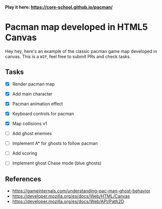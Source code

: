 **Play it here: https://core-school.github.io/pacman/**

# Pacman map developed in HTML5 Canvas

Hey hey, here's an example of the classic pacman game map developed in canvas. This is a `WIP`, feel free to submit PRs and check tasks.

## Tasks

- [x] Render pacman map
- [x] Add main character
- [x] Pacman animation effect
- [x] Keyboard controls for pacman
- [x] Map collisions v1
- [ ] Add ghost enemies
- [ ] Implement A* for ghosts to follow pacman 
- [ ] Add scoring
- [ ] Implement ghost Chase mode (blue ghosts)




## References
- https://gameinternals.com/understanding-pac-man-ghost-behavior
- https://developer.mozilla.org/es/docs/Web/HTML/Canvas
- https://developer.mozilla.org/es/docs/Web/API/Path2D
